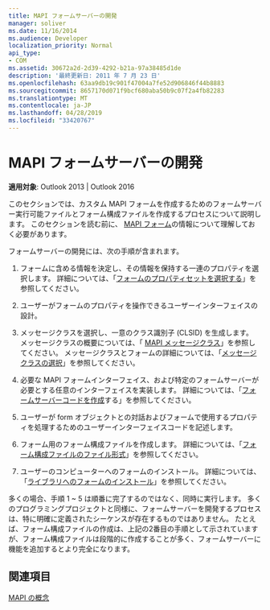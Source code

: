 ```yaml
---
title: MAPI フォームサーバーの開発
manager: soliver
ms.date: 11/16/2014
ms.audience: Developer
localization_priority: Normal
api_type:
- COM
ms.assetid: 30672a2d-2d39-4292-b21a-97a38485d1de
description: '最終更新日: 2011 年 7 月 23 日'
ms.openlocfilehash: 63aa9db19c901f47004a7fe52d906846f44b8883
ms.sourcegitcommit: 8657170d071f9bcf680aba50b9c07f2a4fb82283
ms.translationtype: MT
ms.contentlocale: ja-JP
ms.lasthandoff: 04/28/2019
ms.locfileid: "33420767"
---
```

# <a name="developing-mapi-form-servers"></a>MAPI フォームサーバーの開発

  
  
**適用対象**: Outlook 2013 | Outlook 2016 
  
このセクションでは、カスタム MAPI フォームを作成するためのフォームサーバー実行可能ファイルとフォーム構成ファイルを作成するプロセスについて説明します。 このセクションを読む前に、 [MAPI フォーム](mapi-forms.md)の情報について理解しておく必要があります。
  
フォームサーバーの開発には、次の手順が含まれます。
  
1. フォームに含める情報を決定し、その情報を保持する一連のプロパティを選択します。 詳細については、「[フォームのプロパティセットを選択する](choosing-a-form-s-property-set.md)」を参照してください。
    
2. ユーザーがフォームのプロパティを操作できるユーザーインターフェイスの設計。
    
3. メッセージクラスを選択し、一意のクラス識別子 (CLSID) を生成します。 メッセージクラスの概要については、「 [MAPI メッセージクラス](mapi-message-classes.md)」を参照してください。 メッセージクラスとフォームの詳細については、「[メッセージクラスの選択](choosing-a-message-class.md)」を参照してください。
    
4. 必要な MAPI フォームインターフェイス、および特定のフォームサーバーが必要とする任意のインターフェイスを実装します。 詳細については、「[フォームサーバーコードを作成](writing-form-server-code.md)する」を参照してください。 
    
5. ユーザーが form オブジェクトとの対話およびフォームで使用するプロパティを処理するためのユーザーインターフェイスコードを記述します。
    
6. フォーム用のフォーム構成ファイルを作成します。 詳細については、「[フォーム構成ファイルのファイル形式](file-format-of-form-configuration-files.md)」を参照してください。
    
7. ユーザーのコンピューターへのフォームのインストール。 詳細については、「[ライブラリへのフォームのインストール](installing-a-form-into-a-library.md)」を参照してください。
    
多くの場合、手順 1 ~ 5 は順番に完了するのではなく、同時に実行します。 多くのプログラミングプロジェクトと同様に、フォームサーバーを開発するプロセスは、特に明確に定義されたシーケンスが存在するものではありません。 たとえば、フォーム構成ファイルの作成は、上記の2番目の手順として示されていますが、フォーム構成ファイルは段階的に作成することが多く、フォームサーバーに機能を追加するとより完全になります。
  
## <a name="see-also"></a>関連項目



[MAPI の概念](mapi-concepts.md)

